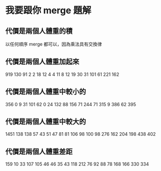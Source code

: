 # 我要跟你 merge 題解

## 代價是兩個人體重的積

以任何順序 merge 都可以，因為乘法具有交換律

## 代價是兩個人體重加起來

919
130 91
2 2
18 12
4 4
11 8
12 19
30 31
101 61
221 162

## 代價是兩個人體重中較小的

356
0 9
31 101
62 0
24 132
88 156
71 244
71 315
9 386
62 395

## 代價是兩個人體重中較大的

1451
138 138
57 43
51 47
81 81
106 98
100 98
276 162
204 198
438 402

## 代價是兩個人體重差距

159
10 33
107 105
46 46
35 43
118 212
76 92
88 78
168 166
330 334